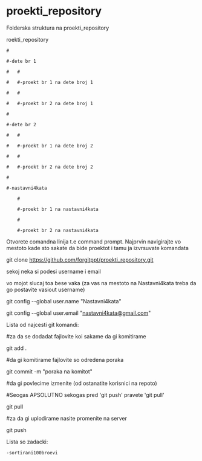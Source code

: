 # proekti_repository

Folderska struktura na proekti_repository


roekti_repository

	#

	#-dete br 1

	#	#

	#	#-proekt br 1 na dete broj 1

	#	#

	#	#-proekt br 2 na dete broj 1

	#

	#-dete br 2

	#	#

	#	#-proekt br 1 na dete broj 2

	#	#

	#	#-proekt br 2 na dete broj 2

	#

	#-nastavni4kata

		#

		#-proekt br 1 na nastavni4kata

		#

		#-proekt br 2 na nastavni4kata


Otvorete comandna linija t.e command prompt.
Najprvin navigirajte vo mestoto kade sto sakate da bide proektot i tamu ja izvrsuvate komandata

git clone https://github.com/forgitppt/proekti_repository.git

sekoj neka si podesi username i email

vo mojot slucaj toa bese vaka (za vas na mestoto na Nastavni4kata treba da go postavite vasiout username)

git config --global user.name "Nastavni4kata"

git config --global user.email "nastavni4kata@gmail.com"


Lista od najcesti git komandi:

#za da se dodadat fajlovite koi sakame da gi komitirame

git add .

#da gi komitirame fajlovite so odredena poraka

git commit -m "poraka na komitot"

#da gi povlecime izmenite (od ostanatite korisnici na repoto) 

#Seogas APSOLUTNO sekogas pred 'git push' pravete 'git pull'

git pull

#za da gi uplodirame nasite promenite na server

git push



Lista so zadacki:

	-sortirani100broevi




